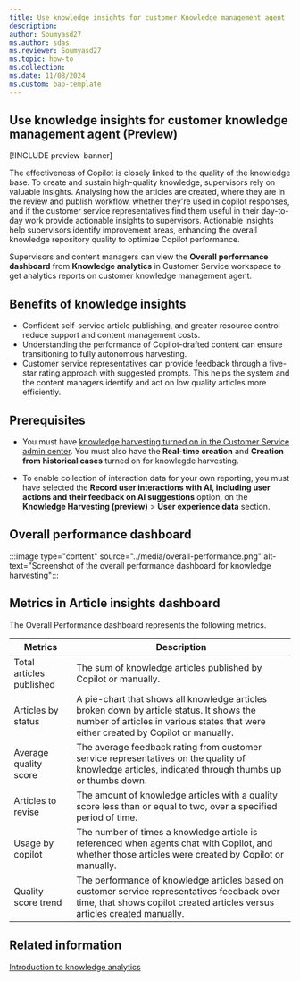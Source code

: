 ```yaml
---
title: Use knowledge insights for customer Knowledge management agent
description:
author: Soumyasd27
ms.author: sdas
ms.reviewer: Soumyasd27
ms.topic: how-to
ms.collection:
ms.date: 11/08/2024
ms.custom: bap-template
---
```


## Use knowledge insights for customer knowledge management agent (Preview)

[!INCLUDE preview-banner]

The effectiveness of Copilot is closely linked to the quality of the knowledge base. To create and sustain high-quality knowledge, supervisors rely on valuable insights. Analysing how the articles are created, where they are in the review and publish workflow, whether they're used in copilot responses, and if the customer service representatives find them useful in their day-to-day work provide actionable insights to supervisors. Actionable insights help supervisors identify improvement areas, enhancing the overall knowledge repository quality to optimize Copilot performance.

Supervisors and content managers can view the **Overall performance dashboard** from **Knowledge analytics** in Customer Service workspace to get analytics reports on customer knowledge management agent.

## Benefits of knowledge insights

- Confident self-service article publishing, and greater resource control reduce support and content management costs.
- Understanding the performance of Copilot-drafted content can ensure transitioning to fully autonomous harvesting.
- Customer service representatives can provide feedback through a five-star rating approach with suggested prompts. This helps the system and the content managers identify and act on low quality articles more efficiently.

## Prerequisites

- You must have [knowledge harvesting turned on in the Customer Service admin center](admin-km-agent.md#manage-knowledge-harvesting-preview). You must also have the **Real-time creation** and **Creation from historical cases** turned on for knowlegde harvesting.

- To enable collection of interaction data for your own reporting, you must have selected the **Record user interactions with AI, including user actions and their feedback on AI suggestions** option, on the **Knowledge Harvesting (preview)** > **User experience data** section.

## Overall performance dashboard

:::image type="content" source="../media/overall-performance.png" alt-text="Screenshot of the overall performance dashboard for knowledge harvesting":::

## Metrics in Article insights dashboard

The Overall Performance dashboard represents the following metrics.


|Metrics  |Description  |
|---------|---------|
|Total articles published    |    The sum of knowledge articles published by Copilot or manually.     |
|Articles by status   |  A pie-chart that shows all knowledge articles broken down by article status. It shows the number of articles in various states  that were either created by Copilot or manually.  |
|Average quality score| The average feedback rating from customer service representatives on the quality of knowledge articles, indicated through thumbs up or thumbs down.|
|Articles to revise| The amount of knowledge articles with a quality score less than or equal to two, over a specified period of time.|
|Usage by copilot|The number of times a knowledge article is referenced when agents chat with Copilot, and whether those articles were created by Copilot or manually.|
|Quality score trend|The performance of knowledge articles based on customer service representatives feedback over time, that shows copilot created articles versus articles created manually.|

## Related information

[Introduction to knowledge analytics](../use/knowledge-search-analytics-cs.md#introduction-to-knowledge-analytics)

